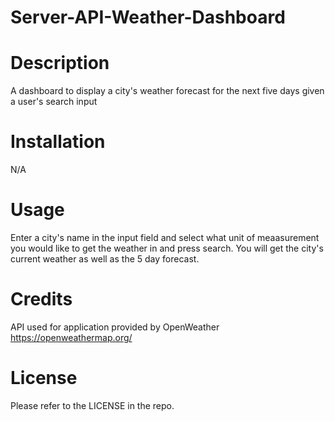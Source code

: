 # Server-API-Weather-Dashboard

# Description
A dashboard to display a city's weather forecast for the next five days given a user's search input

# Installation

N/A 

# Usage

Enter a city's name in the input field and select what unit of meaasurement you would like to get the weather in and press search. You will get the city's current weather as well as the 5 day forecast.

# Credits

API used for application provided by OpenWeather
https://openweathermap.org/



# License 

Please refer to the LICENSE in the repo.